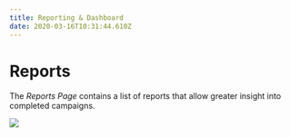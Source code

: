 ```yaml
---
title: Reporting & Dashboard
date: 2020-03-16T10:31:44.610Z
---
```

# Reports

The *Reports Page* contains a list of reports that allow greater insight into completed campaigns.

![](/images/clouddial_reporting_menu.png)